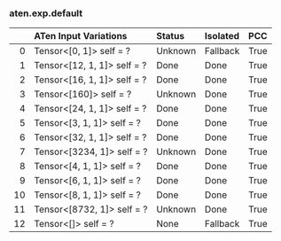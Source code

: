 ### aten.exp.default
|    | ATen Input Variations       | Status   | Isolated   | PCC   |
|---:|:----------------------------|:---------|:-----------|:------|
|  0 | Tensor<[0, 1]> self = ?     | Unknown  | Fallback   | True  |
|  1 | Tensor<[12, 1, 1]> self = ? | Done     | Done       | True  |
|  2 | Tensor<[16, 1, 1]> self = ? | Done     | Done       | True  |
|  3 | Tensor<[160]> self = ?      | Unknown  | Done       | True  |
|  4 | Tensor<[24, 1, 1]> self = ? | Done     | Done       | True  |
|  5 | Tensor<[3, 1, 1]> self = ?  | Done     | Done       | True  |
|  6 | Tensor<[32, 1, 1]> self = ? | Done     | Done       | True  |
|  7 | Tensor<[3234, 1]> self = ?  | Unknown  | Done       | True  |
|  8 | Tensor<[4, 1, 1]> self = ?  | Done     | Done       | True  |
|  9 | Tensor<[6, 1, 1]> self = ?  | Done     | Done       | True  |
| 10 | Tensor<[8, 1, 1]> self = ?  | Done     | Done       | True  |
| 11 | Tensor<[8732, 1]> self = ?  | Unknown  | Done       | True  |
| 12 | Tensor<[]> self = ?         | None     | Fallback   | True  |

